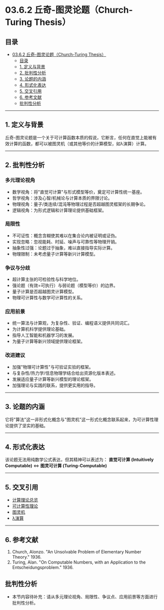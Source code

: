 # 03.6.2 丘奇-图灵论题（Church-Turing Thesis）

## 目录

- [03.6.2 丘奇-图灵论题（Church-Turing Thesis）](#0362-丘奇-图灵论题church-turing-thesis)
  - [目录](#目录)
  - [1. 定义与背景](#1-定义与背景)
  - [2. 批判性分析](#2-批判性分析)
  - [3. 论题的内涵](#3-论题的内涵)
  - [4. 形式化表达](#4-形式化表达)
  - [5. 交叉引用](#5-交叉引用)
  - [6. 参考文献](#6-参考文献)
  - [批判性分析](#批判性分析)

---

## 1. 定义与背景

丘奇-图灵论题是一个关于可计算函数本质的假说，它断言，任何在直觉上能被有效计算的函数，都可以被图灵机（或其他等价的计算模型，如λ演算）计算。

---

## 2. 批判性分析

### 多元理论视角

- 数学视角：将"直觉可计算"与形式模型等价，奠定可计算性统一基座。
- 哲学视角：涉及心智/机械论与计算本质的界限讨论。
- 物理视角：量子/类连续/混沌等物理过程是否超越图灵框架的长期争论。
- 逻辑视角：为形式逻辑和计算理论提供基础框架。

### 局限性

- 不可证性：概念含糊使其难以在集合论内被证明或证伪。
- 实现忽略：忽视能耗、时延、噪声与可靠性等物理开销。
- 抽象性过强：论题过于抽象，难以直接指导实际计算。
- 物理限制：未考虑量子计算等新兴计算模型。

### 争议与分歧

- 超计算主张的可检验性与科学地位。
- 强论题（有效=可执行）与弱论题（模型等价）的边界。
- 量子计算是否超越图灵计算模型。
- 物理可计算性与数学可计算性的关系。

### 应用前景

- 统一算法与计算观，为复杂性、验证、编程语义提供共同词汇。
- 为计算机科学提供理论基础。
- 指导人工智能和机器学习的发展。
- 为量子计算等新兴领域提供理论框架。

### 改进建议

- 加强"物理可计算性"与可验证实验的框架。
- 与复杂性/热力学/信息物理学结合给出资源化版本表述。
- 发展适应量子计算等新兴模型的理论框架。
- 加强理论与实践的联系，提供更实用的指导。

---

## 3. 论题的内涵

它将"算法"这一非形式化概念与"图灵机"这一形式化概念联系起来，为可计算性理论提供了坚实的基础。

---

## 4. 形式化表达

该论题无法用纯数学公式表达，但其精神可以表述为：
**直觉可计算 (Intuitively Computable)** $\iff$ **图灵可计算 (Turing-Computable)**

---

## 5. 交叉引用

- [计算理论总览](README.md)
- [可计算性理论](03.6.1_Computability_Theory.md)
- [图灵机](../01_Automata_Theory/03.1.3_Turing_Machine.md)
- [λ演算](03.6.5_Lambda_Calculus.md)

---

## 6. 参考文献

1. Church, Alonzo. "An Unsolvable Problem of Elementary Number Theory." 1936.
2. Turing, Alan. "On Computable Numbers, with an Application to the Entscheidungsproblem." 1936.

## 批判性分析

- 本节内容待补充：请从多元理论视角、局限性、争议点、应用前景等方面进行批判性分析。
